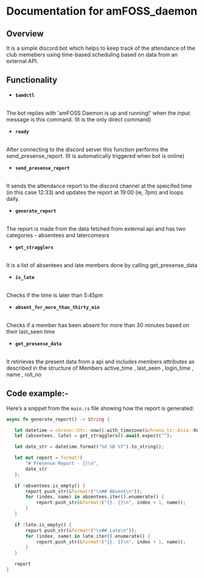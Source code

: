 # Documentation for amFOSS_daemon

## Overview
It is a simple discord bot which helps to keep track of the attendance of the club memebers using time-based scheduling based on data from an external API.

## Functionality 

- **`$amdctl`**
<br>
 The bot replies with 'amFOSS Daemon is up and running!' when the input message is this command. (It is the only direct command)


- **`ready`**
<br>
After connecting to the discord server this function performs the send_presense_report. (It is automatically triggered when bot is online)

- **`send_presense_report`**
<br>
It sends the attendance report to the discord channel at the speicifed time (in this case 12:33) and updates the report at 19:00 (ie, 7pm) and loops daily.

- **`generate_report`**
<br>
The report is made from the data fetched from external api and has two categories - absentees and latercomesrs

- **`get_stragglers`**
<br>
It is a list of absentees and late members done by calling get_presense_data

- **`is_late`**
<br>
Checks if the time is later than 5:45pm

- **`absent_for_more_than_thirty_min`**
<br>
Checks if a member has been absent for more than 30 minutes based on their last_seen time

- **`get_presense_data`**
<br>
It retirieves the present data from a api and includes members attributes as described in the structure of Members active_time , last_seen , login_time , name , roll_no


## Code example:-

Here’s a snippet from the `main.rs` file showing how the report is generated:

 ```rust
 async fn generate_report() -> String {

    let datetime = chrono::Utc::now().with_timezone(&chrono_tz::Asia::Kolkata);
    let (absentees, late) = get_stragglers().await.expect("");

    let date_str = datetime.format("%d %B %Y").to_string();

    let mut report = format!(
        "# Presense Report - {}\n",
        date_str
    );

    if !absentees.is_empty() {
        report.push_str(&format!("\n## Absent\n"));
        for (index, name) in absentees.iter().enumerate() {
            report.push_str(&format!("{}. {}\n", index + 1, name));
        }
    }

    if !late.is_empty() {
        report.push_str(&format!("\n## Late\n"));
        for (index, name) in late.iter().enumerate() {
            report.push_str(&format!("{}. {}\n", index + 1, name));
        }
    }

    report
}
```